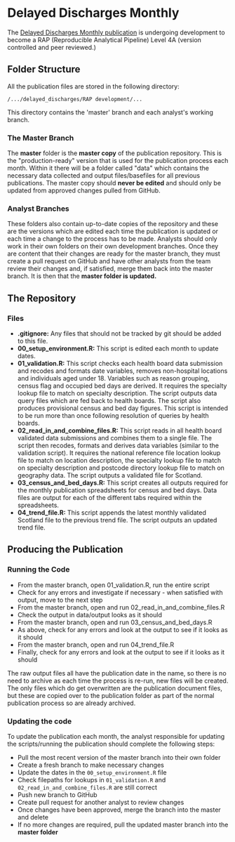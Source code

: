 # Delayed Discharges Monthly
The [Delayed Discharges Monthly publication](https://beta.isdscotland.org/find-publications-and-data/health-and-social-care/delayed-discharges/delayed-discharges-in-nhsscotland-monthly/) is undergoing development to become a RAP (Reproducible Analytical Pipeline) Level 4A (version controlled and peer reviewed.)


## Folder Structure

All the publication files are stored in the following directory:

`/.../delayed_discharges/RAP development/...`

This directory contains the 'master' branch and each analyst's working branch.


### The Master Branch

The **master** folder is the **master copy** of the publication repository. This is the "production-ready" version that is used for the publication process each month. Within it there will be a folder called "data" which contains the necessary data collected and output files/basefiles for all previous publications. The master copy should **never be edited** and should only be updated from approved changes pulled from GitHub.


### Analyst Branches

These folders also contain up-to-date copies of the repository and these are the versions which are edited each time the publication is updated or each time a change to the process has to be made. Analysts should only work in their own folders on their own development branches. Once they are content that their changes are ready for the master branch, they must create a pull request on GitHub and have other analysts from the team review their changes and, if satisfied, merge them back into the master branch. It is then that the **master folder is updated.**


## The Repository

### Files

* **.gitignore:** Any files that should not be tracked by git should be added to this file.
* **00_setup_environment.R:** This script is edited each month to update dates.
* **01_validation.R:** This script checks each health board data submission and recodes and formats date variables, removes non-hospital locations and individuals aged under 18. Variables such as reason grouping, census flag and occupied bed days are derived. It requires the specialty lookup file to match on specialty description. The script outputs data query files which are fed back to health boards. The script also produces provisional census and bed day figures. This script is intended to be run more than once following resolution of queries by health boards.
* **02_read_in_and_combine_files.R:** This script reads in all health board validated data submissions and combines them to a single file. The script then recodes, formats and derives data variables (similar to the validation script). It requires the national reference file location lookup file to match on location description, the specialty lookup file to match on specialty description and postcode directory lookup file to match on geography data. The script outputs a validated file for Scotland.
* **03_census_and_bed_days.R:** This script creates all outputs required for the monthly publication spreadsheets for census and bed days. Data files are output for each of the different tabs required within the spreadsheets.
* **04_trend_file.R:** This script appends the latest monthly validated Scotland file to the previous trend file. The script outputs an updated trend file.


## Producing the Publication

### Running the Code

*	From the master branch, open 01_validation.R, run the entire script
*	Check for any errors and investigate if necessary - when satisfied with output, move to the next step
* From the master branch, open and run 02_read_in_and_combine_files.R
*	Check the output in data/output looks as it should
*	From the master branch, open and run 03_census_and_bed_days.R
*	As above, check for any errors and look at the output to see if it looks as it should
* From the master branch, open and run 04_trend_file.R
* Finally, check for any errors and look at the output to see if it looks as it should

The raw output files all have the publication date in the name, so there is no need to archive as each time the process is re-run, new files will be created. The only files which do get overwritten are the publication document files, but these are copied over to the publication folder as part of the normal publication process so are already archived. 


### Updating the code

To update the publication each month, the analyst responsible for updating the scripts/running the publication should complete the following steps:

* Pull the most recent version of the master branch into their own folder 
* Create a fresh branch to make necessary changes
* Update the dates in the `00_setup_environment.R` file
* Check filepaths for lookups in `01_validation.R` and `02_read_in_and_combine_files.R` are still correct 
* Push new branch to GitHub
* Create pull request for another analyst to review changes
* Once changes have been approved, merge the branch into the master and delete
* If no more changes are required, pull the updated master branch into the **master folder**

